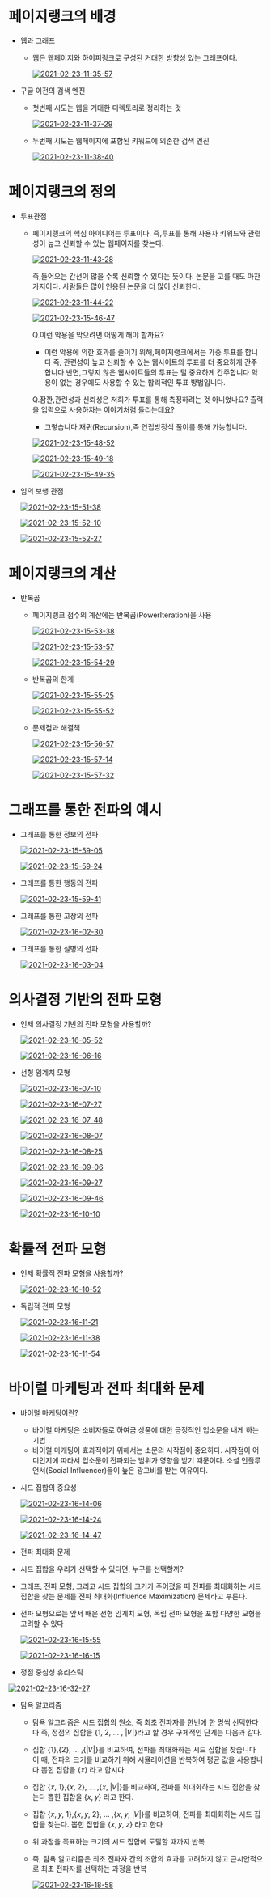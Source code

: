 # 페이지랭크의 배경

- 웹과 그래프

  - 웹은 웹페이지와 하이퍼링크로 구성된 거대한 방향성 있는 그래프이다.

    <a href="https://ibb.co/NWnjZyJ"><img src="https://i.ibb.co/DwgC5Rv/2021-02-23-11-35-57.png" alt="2021-02-23-11-35-57" border="0"></a>

    

- 구글 이전의 검색 엔진

  - 첫번째 시도는 웹을 거대한 디렉토리로 정리하는 것

    <a href="https://ibb.co/gMcYRzr"><img src="https://i.ibb.co/Gvrm5cd/2021-02-23-11-37-29.png" alt="2021-02-23-11-37-29" border="0"></a>

  - 두번째 시도는 웹페이지에 포함된 키워드에 의존한 검색 엔진

    <a href="https://ibb.co/zfPGdby"><img src="https://i.ibb.co/Jkr5Z2f/2021-02-23-11-38-40.png" alt="2021-02-23-11-38-40" border="0"></a>



# 페이지랭크의 정의

- 투표관점

  - 페이지랭크의 핵심 아이디어는 투표이다. 즉,투표를 통해 사용자 키워드와 관련성이 높고 신뢰할 수 있는 웹페이지를 찾는다.

    <a href="https://ibb.co/bKQ7bCN"><img src="https://i.ibb.co/gRm64ft/2021-02-23-11-43-28.png" alt="2021-02-23-11-43-28" border="0"></a>

    즉,들어오는 간선이 많을 수록 신뢰할 수 있다는 뜻이다. 논문을 고를 때도 마찬가지이다. 사람들은 많이 인용된 논문을 더 많이 신뢰한다.

    <a href="https://ibb.co/52bnwZ5"><img src="https://i.ibb.co/QXyCt06/2021-02-23-11-44-22.png" alt="2021-02-23-11-44-22" border="0"></a>

    <a href="https://ibb.co/BCGNjt6"><img src="https://i.ibb.co/hmcfHyd/2021-02-23-15-46-47.png" alt="2021-02-23-15-46-47" border="0"></a>

    

    Q.이런 악용을 막으려면 어떻게 해야 할까요?

    - 이런 악용에 의한 효과를 줄이기 위해,페이지랭크에서는 가중 투표를 합니다 즉, 관련성이 높고 신뢰할 수 있는 웹사이트의 투표를 더 중요하게 간주합니다 반면,그렇지 않은 웹사이트들의 투표는 덜 중요하게 간주합니다 악용이 없는 경우에도 사용할 수 있는 합리적인 투표 방법입니다.

    Q.잠깐,관련성과 신뢰성은 저희가 투표를 통해 측정하려는 것 아니었나요? 출력을 입력으로 사용하자는 이야기처럼 들리는데요?

    - 그렇습니다.재귀(Recursion),즉 연립방정식 풀이를 통해 가능합니다.

    <a href="https://ibb.co/LkMX8Nj"><img src="https://i.ibb.co/w0TFRcG/2021-02-23-15-48-52.png" alt="2021-02-23-15-48-52" border="0"></a>

    <a href="https://ibb.co/cCsQTjf"><img src="https://i.ibb.co/RBJcHqr/2021-02-23-15-49-18.png" alt="2021-02-23-15-49-18" border="0"></a>

    <a href="https://ibb.co/LNvn0ym"><img src="https://i.ibb.co/nPRzwy9/2021-02-23-15-49-35.png" alt="2021-02-23-15-49-35" border="0"></a>

    

- 임의 보행 관점

  <a href="https://ibb.co/W3BWQ4Z"><img src="https://i.ibb.co/vBLxb6p/2021-02-23-15-51-38.png" alt="2021-02-23-15-51-38" border="0"></a>

  <a href="https://imgbb.com/"><img src="https://i.ibb.co/DCjQxtq/2021-02-23-15-52-10.png" alt="2021-02-23-15-52-10" border="0"></a>

  <a href="https://ibb.co/7XRYzmc"><img src="https://i.ibb.co/ZVYLJDs/2021-02-23-15-52-27.png" alt="2021-02-23-15-52-27" border="0"></a>



# 페이지랭크의 계산

- 반복곱

  - 페이지랭크 점수의 계산에는 반복곱(PowerIteration)을 사용

    <a href="https://ibb.co/2Wjbt3t"><img src="https://i.ibb.co/q7RZsYs/2021-02-23-15-53-38.png" alt="2021-02-23-15-53-38" border="0"></a>

    <a href="https://ibb.co/Y0Rpq9X"><img src="https://i.ibb.co/rd741P3/2021-02-23-15-53-57.png" alt="2021-02-23-15-53-57" border="0"></a>

    <a href="https://ibb.co/bvGtMWb"><img src="https://i.ibb.co/7p0hdYk/2021-02-23-15-54-29.png" alt="2021-02-23-15-54-29" border="0"></a>

    

  + 반복곱의 한계

    <a href="https://ibb.co/p42kMgR"><img src="https://i.ibb.co/HG79b0x/2021-02-23-15-55-25.png" alt="2021-02-23-15-55-25" border="0"></a>

    <a href="https://ibb.co/Q6GNBB5"><img src="https://i.ibb.co/rZJ6PPW/2021-02-23-15-55-52.png" alt="2021-02-23-15-55-52" border="0"></a>

  + 문제점과 해결책

    <a href="https://ibb.co/1ZXSwHB"><img src="https://i.ibb.co/ZdgZkyv/2021-02-23-15-56-57.png" alt="2021-02-23-15-56-57" border="0"></a>

    <a href="https://ibb.co/6WL8MQt"><img src="https://i.ibb.co/BCFGpk6/2021-02-23-15-57-14.png" alt="2021-02-23-15-57-14" border="0"></a>

    <a href="https://imgbb.com/"><img src="https://i.ibb.co/Fzf8RXT/2021-02-23-15-57-32.png" alt="2021-02-23-15-57-32" border="0"></a>

    



# 그래프를 통한 전파의 예시

- 그래프를 통한 정보의 전파

  <a href="https://ibb.co/9cHfnjS"><img src="https://i.ibb.co/6r0pY5L/2021-02-23-15-59-05.png" alt="2021-02-23-15-59-05" border="0"></a>

  <a href="https://ibb.co/jbwvg88"><img src="https://i.ibb.co/MZ1DMgg/2021-02-23-15-59-24.png" alt="2021-02-23-15-59-24" border="0"></a>

  

- 그래프를 통한 행동의 전파

  <a href="https://ibb.co/bgf7FM1"><img src="https://i.ibb.co/JRhCqwn/2021-02-23-15-59-41.png" alt="2021-02-23-15-59-41" border="0"></a>

  

- 그래프를 통한 고장의 전파

  <a href="https://ibb.co/sJxSdmP"><img src="https://i.ibb.co/DgcXHVb/2021-02-23-16-02-30.png" alt="2021-02-23-16-02-30" border="0"></a>

- 그래프를 통한 질병의 전파

  <a href="https://ibb.co/58d05p2"><img src="https://i.ibb.co/Yk6Ctnb/2021-02-23-16-03-04.png" alt="2021-02-23-16-03-04" border="0"></a>



# 의사결정 기반의 전파 모형

- 언제 의사결정 기반의 전파 모형을 사용할까?

  <a href="https://ibb.co/31fKn6G"><img src="https://i.ibb.co/9nwP7Kz/2021-02-23-16-05-52.png" alt="2021-02-23-16-05-52" border="0"></a>

  <a href="https://ibb.co/fGWHrn8"><img src="https://i.ibb.co/CsyQVMJ/2021-02-23-16-06-16.png" alt="2021-02-23-16-06-16" border="0"></a>

- 선형 임계치 모형

  <a href="https://ibb.co/kMnqRN4"><img src="https://i.ibb.co/7bcrwsn/2021-02-23-16-07-10.png" alt="2021-02-23-16-07-10" border="0"></a>

  <a href="https://ibb.co/KW90Pwp"><img src="https://i.ibb.co/TtHvfLx/2021-02-23-16-07-27.png" alt="2021-02-23-16-07-27" border="0"></a>

  <a href="https://ibb.co/HHDdcVX"><img src="https://i.ibb.co/KrjwtXm/2021-02-23-16-07-48.png" alt="2021-02-23-16-07-48" border="0"></a>

  <a href="https://ibb.co/c22w8dX"><img src="https://i.ibb.co/4442Sxg/2021-02-23-16-08-07.png" alt="2021-02-23-16-08-07" border="0"></a>

  <a href="https://ibb.co/Lg7S5yj"><img src="https://i.ibb.co/1XWZ6Ny/2021-02-23-16-08-25.png" alt="2021-02-23-16-08-25" border="0"></a>

  <a href="https://ibb.co/T4HS4Rq"><img src="https://i.ibb.co/pf38fZr/2021-02-23-16-09-06.png" alt="2021-02-23-16-09-06" border="0"></a>

  <a href="https://ibb.co/1vSPQfk"><img src="https://i.ibb.co/xC4BLSN/2021-02-23-16-09-27.png" alt="2021-02-23-16-09-27" border="0"></a>

  <a href="https://ibb.co/5Rd4jvH"><img src="https://i.ibb.co/QKZQHnw/2021-02-23-16-09-46.png" alt="2021-02-23-16-09-46" border="0"></a>

  <a href="https://ibb.co/x24T3QD"><img src="https://i.ibb.co/WHTJs16/2021-02-23-16-10-10.png" alt="2021-02-23-16-10-10" border="0"></a>



# 확률적 전파 모형

- 언제 확률적 전파 모형을 사용할까?

  <a href="https://ibb.co/XjpVr3B"><img src="https://i.ibb.co/Bcjw5rD/2021-02-23-16-10-52.png" alt="2021-02-23-16-10-52" border="0"></a>

  

- 독립적 전파 모형

  <a href="https://ibb.co/7nyRDnv"><img src="https://i.ibb.co/n7kny7r/2021-02-23-16-11-21.png" alt="2021-02-23-16-11-21" border="0"></a>

  <a href="https://ibb.co/305NL2p"><img src="https://i.ibb.co/0fpMdTC/2021-02-23-16-11-38.png" alt="2021-02-23-16-11-38" border="0"></a>

  <a href="https://ibb.co/smCcXdM"><img src="https://i.ibb.co/LkrBsX2/2021-02-23-16-11-54.png" alt="2021-02-23-16-11-54" border="0"></a>

  

# 바이럴 마케팅과 전파 최대화 문제

- 바이럴 마케팅이란?
  - 바이럴 마케팅은 소비자들로 하여금 상품에 대한 긍정적인 입소문을 내게 하는 기법
  - 바이럴 마케팅이 효과적이기 위해서는 소문의 시작점이 중요하다. 시작점이 어디인지에 따라서 입소문이 전파되는 범위가 영향을 받기 때문이다. 소셜 인플루언서(Social Influencer)들이 높은 광고비를 받는 이유이다.

- 시드 집합의 중요성

  <a href="https://ibb.co/XWm4Wg1"><img src="https://i.ibb.co/tHyhHtg/2021-02-23-16-14-06.png" alt="2021-02-23-16-14-06" border="0"></a>

  <a href="https://ibb.co/WD2rNt6"><img src="https://i.ibb.co/JxsYWQK/2021-02-23-16-14-24.png" alt="2021-02-23-16-14-24" border="0"></a>

  <a href="https://ibb.co/47XHw57"><img src="https://i.ibb.co/ZVF0RkV/2021-02-23-16-14-47.png" alt="2021-02-23-16-14-47" border="0"></a>

-  전파 최대화 문제

  - 시드 집합을 우리가 선택할 수 있다면, 누구를 선택할까?

  - 그래프, 전파 모형, 그리고 시드 집합의 크기가 주어졌을 때 전파를 최대화하는 시드 집합을 찾는 문제를 전파 최대화(Influence Maximization) 문제라고 부른다.

  - 전파 모형으로는 앞서 배운 선형 임계치 모형, 독립 전파 모형을 포함 다양한 모형을 고려할 수 있다

    <a href="https://ibb.co/CQQ82Kg"><img src="https://i.ibb.co/899scgq/2021-02-23-16-15-55.png" alt="2021-02-23-16-15-55" border="0"></a>

    <a href="https://ibb.co/nRJqLn5"><img src="https://i.ibb.co/SJCD3d9/2021-02-23-16-16-15.png" alt="2021-02-23-16-16-15" border="0"></a>

-  정점 중심성 휴리스틱

  <a href="https://ibb.co/y63sVpS"><img src="https://i.ibb.co/fkc0Q9v/2021-02-23-16-32-27.png" alt="2021-02-23-16-32-27" border="0"></a>

- 탐욕 알고리즘

  - 탐욕 알고리즘은 시드 집합의 원소, 즉 최초 전파자를 한번에 한 명씩 선택한다다 즉, 정점의 집합을 {1, 2, … , |𝑉|}라고 할 경우 구체적인 단계는 다음과 같다.

  - 집합 {1},{2}, … ,{|𝑉|}를 비교하여, 전파를 최대화하는 시드 집합을 찾습니다 이 때, 전파의 크기를 비교하기 위해 시뮬레이션을 반복하여 평균 값을 사용합니다 뽑힌 집합을 {𝑥} 라고 합시다

  - 집합 {𝑥, 1},{𝑥, 2}, … ,{𝑥, |𝑉|}를 비교하여, 전파를 최대화하는 시드 집합을 찾는다 뽑힌 집합을 {𝑥, 𝑦} 라고 한다.

  - 집합 {𝑥, 𝑦, 1},{𝑥, 𝑦, 2}, … ,{𝑥, 𝑦, |𝑉|}를 비교하여, 전파를 최대화하는 시드 집합을 찾는다. 뽑힌 집합을 {𝑥, 𝑦, 𝑧} 라고 한다

  - 위 과정을 목표하는 크기의 시드 집합에 도달할 때까지 반복

  - 즉, 탐욕 알고리즘은 최초 전파자 간의 조합의 효과를 고려하지 않고 근시안적으로 최초 전파자를 선택하는 과정을 반복

    <a href="https://ibb.co/p2HpnwT"><img src="https://i.ibb.co/tB053K6/2021-02-23-16-18-58.png" alt="2021-02-23-16-18-58" border="0"></a>

    